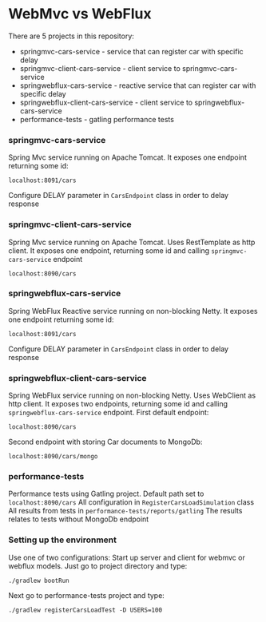# WebMvc vs WebFlux

There are 5 projects in this repository:
* springmvc-cars-service - service that can register car with specific delay
* springmvc-client-cars-service - client service to springmvc-cars-service
* springwebflux-cars-service - reactive service that can register car with specific delay
* springwebflux-client-cars-service - client service to springwebflux-cars-service
* performance-tests - gatling performance tests

### springmvc-cars-service
Spring Mvc service running on Apache Tomcat.
It exposes one endpoint returning some id:
```
localhost:8091/cars
```

Configure DELAY parameter in ```CarsEndpoint``` class in order to delay response

### springmvc-client-cars-service
Spring Mvc service running on Apache Tomcat. Uses RestTemplate as http client.
It exposes one endpoint, returning some id and calling ```springmvc-cars-service``` endpoint
```
localhost:8090/cars
```

### springwebflux-cars-service
Spring WebFlux Reactive service running on non-blocking Netty.
It exposes one endpoint returning some id:
```
localhost:8091/cars
```

Configure DELAY parameter in ```CarsEndpoint``` class in order to delay response

### springwebflux-client-cars-service
Spring WebFlux service running on non-blocking Netty. Uses WebClient as http client.
It exposes two endpoints, returning some id and calling ```springwebflux-cars-service``` endpoint.
First default endpoint:
```
localhost:8090/cars
```
Second endpoint with storing Car documents to MongoDb:
```
localhost:8090/cars/mongo
```

### performance-tests
Performance tests using Gatling project.
Default path set to ```localhost:8090/cars```
All configuration in ```RegisterCarsLoadSimulation``` class
All results from tests in ```performance-tests/reports/gatling```
The results relates to tests without MongoDb endpoint

### Setting up the environment
Use one of two configurations:
Start up server and client for webmvc or webflux models. Just go to project directory and type:
```
./gradlew bootRun
```

Next go to performance-tests project and type:
```
./gradlew registerCarsLoadTest -D USERS=100
```
